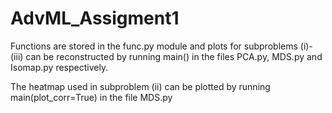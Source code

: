 # AdvML_Assigment1

Functions are stored in the func.py module and plots for subproblems (i)-(iii) can be reconstructed by running main() in the files PCA.py, MDS.py and Isomap.py respectively.

The heatmap used in subproblem (ii) can be plotted by running main(plot_corr=True) in the file MDS.py